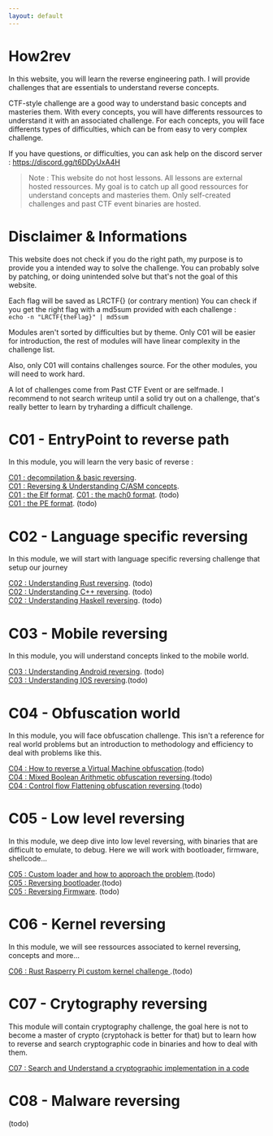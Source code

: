 ```yaml
---
layout: default
---
```


# How2rev

In this website, you will learn the reverse engineering path.
I will provide challenges that are essentials to understand reverse concepts. 

CTF-style challenge are a good way to understand basic concepts and masteries them. 
With every concepts, you will have differents ressources to understand it with an associated challenge.
For each concepts, you will face differents types of difficulties, which can be from easy to very complex challenge.

If you have questions, or difficulties, you can ask help on the discord server : https://discord.gg/t6DDyUxA4H

> Note : This website do not host lessons. All lessons are external hosted ressources. My goal is to catch up all good ressources for understand concepts and masteries them.
Only self-created challenges and past CTF event binaries are hosted.

# Disclaimer & Informations

This website does not check if you do the right path, my purpose is to provide you a intended way to solve the challenge. You can probably solve by patching, or doing unintended solve but that's not the goal of this website.

Each flag will be saved as LRCTF{} (or contrary mention)
You can check if you get the right flag with a md5sum provided with each challenge :   
`echo -n "LRCTF{theFlag}" | md5sum`

Modules aren't sorted by difficulties but by theme. Only C01 will be easier for introduction, the rest of modules will have linear complexity in the challenge list.

Also, only C01 will contains challenges source.
For the other modules, you will need to work hard.

A lot of challenges come from Past CTF Event or are selfmade. I recommend to not search writeup until a solid try out on a challenge, that's really better to learn by tryharding a difficult challenge.

# C01 - EntryPoint to reverse path

In this module, you will learn the very basic of reverse : 

[C01 : decompilation & basic reversing](/pages/C01/introduction.md).  
[C01 : Reversing & Understanding C/ASM concepts](/pages/C01/c.md).  
[C01 : the Elf format](/pages/C01/elf.md).
[C01 : the mach0 format](/pages/C01/mach0.md). (todo)  
[C01 : the PE format](/pages/C01/pe.md). (todo)  

# C02 - Language specific reversing

In this module, we will start with language specific reversing challenge that setup our journey

[C02 : Understanding Rust reversing](/pages/C02/rust.md). (todo)   
[C02 : Understanding C++ reversing](/pages/C02/c++.md). (todo)  
[C02 : Understanding Haskell reversing](/pages/C02/haskell.md). (todo)  

# C03 - Mobile reversing

In this module, you will understand concepts linked to the mobile world.

[C03 : Understanding Android reversing](/pages/C03/apk.md). (todo)  
[C03 : Understanding IOS reversing](/pages/C03/ios.md).(todo)  

# C04 - Obfuscation world

In this module, you will face obfuscation challenge. This isn't a reference for real world problems but an introduction to methodology and efficiency to deal with problems like this.

[C04 : How to reverse a Virtual Machine obfuscation](/pages/C04/vm.md).(todo)  
[C04 : Mixed Boolean Arithmetic obfuscation reversing](/pages/C04/mba.md).(todo)  
[C04 : Control flow Flattening obfuscation reversing](/pages/C04/cff.md).(todo)  


# C05 - Low level reversing

In this module, we deep dive into low level reversing, with binaries that are difficult to emulate, to debug. Here we will work with bootloader, firmware, shellcode...

[C05 : Custom loader and how to approach the problem](/pages/C05/custom-loader.md).(todo)  
[C05 : Reversing bootloader](/pages/C05/bootloader.md).(todo)  
[C05 : Reversing Firmware](/pages/C05/firmware.md). (todo)  

# C06 - Kernel reversing

In this module, we will see ressources associated to kernel reversing, concepts and more...

[C06 : Rust Rasperry Pi custom kernel challenge ](/pages/C06/rust-custom-kernel.md).(todo)  

# C07 - Crytography reversing

This module will contain cryptography challenge, the goal here is not to become a master of crypto (cryptohack is better for that) but to learn how to reverse and search cryptographic code in binaries and how to deal with them.

[C07 : Search and Understand a cryptographic implementation in a code](/page/C07/crypto-basic-implem.md)

# C08 - Malware reversing

(todo)

